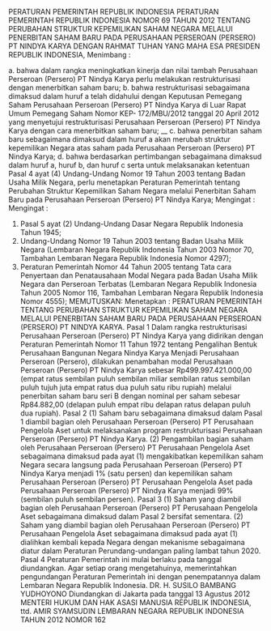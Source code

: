  PERATURAN PEMERINTAH REPUBLIK INDONESIA PERATURAN PEMERINTAH REPUBLIK INDONESIA NOMOR 69 TAHUN 2012 TENTANG PERUBAHAN STRUKTUR KEPEMILIKAN SAHAM NEGARA MELALUI PENERBITAN SAHAM BARU PADA PERUSAHAAN PERSEROAN (PERSERO) PT NINDYA KARYA
DENGAN RAHMAT TUHAN YANG MAHA ESA PRESIDEN REPUBLIK INDONESIA,
Menimbang :

a. bahwa dalam rangka meningkatkan kinerja dan nilai tambah Perusahaan Perseroan (Persero) PT Nindya Karya perlu melakukan restrukturisasi dengan menerbitkan saham baru;
b. bahwa restrukturisasi sebagaimana dimaksud dalam huruf a telah didahului dengan Keputusan Pemegang Saham Perusahaan Perseroan (Persero) PT Nindya Karya di Luar Rapat Umum Pemegang Saham Nomor KEP- 172/MBU/2012 tanggal 20 April 2012 yang menyetujui restrukturisasi Perusahaan Perseroan (Persero) PT Nindya Karya dengan cara menerbitkan saham baru; __ c. bahwa penerbitan saham baru sebagaimana dimaksud dalam huruf a akan merubah struktur kepemilikan Negara atas saham pada Perusahaan Perseroan (Persero) PT Nindya Karya;
d. bahwa berdasarkan pertimbangan sebagaimana dimaksud dalam huruf a, huruf b, dan huruf c serta untuk melaksanakan ketentuan Pasal 4 ayat (4) Undang-Undang Nomor 19 Tahun 2003 tentang Badan Usaha Milik Negara, perlu menetapkan Peraturan Pemerintah tentang Perubahan Struktur Kepemilikan Saham Negara melalui Penerbitan Saham Baru pada Perusahaan Perseroan (Persero) PT Nindya Karya;
Mengingat :
Mengingat :

1. Pasal 5 ayat (2) Undang-Undang Dasar Negara Republik Indonesia Tahun 1945;
2. Undang-Undang Nomor 19 Tahun 2003 tentang Badan Usaha Milik Negara (Lembaran Negara Republik Indonesia Tahun 2003 Nomor 70, Tambahan Lembaran Negara Republik Indonesia Nomor 4297);
3. Peraturan Pemerintah Nomor 44 Tahun 2005 tentang Tata cara Penyertaan dan Penatausahaan Modal Negara pada Badan Usaha Milik Negara dan Perseroan Terbatas (Lembaran Negara Republik Indonesia Tahun 2005 Nomor 116, Tambahan Lembaran Negara Republik Indonesia Nomor 4555);
MEMUTUSKAN:
 Menetapkan : PERATURAN PEMERINTAH TENTANG PERUBAHAN STRUKTUR KEPEMILIKAN SAHAM NEGARA MELALUI PENERBITAN SAHAM BARU PADA PERUSAHAAN PERSEROAN (PERSERO) PT NINDYA KARYA.
Pasal 1
Dalam rangka restrukturisasi Perusahaan Perseroan (Persero) PT Nindya Karya yang didirikan dengan Peraturan Pemerintah Nomor 11 Tahun 1972 tentang Pengalihan Bentuk Perusahaan Bangunan Negara Nindya Karya Menjadi Perusahaan Perseroan (Persero), dilakukan penambahan modal Perusahaan Perseroan (Persero) PT Nindya Karya sebesar Rp499.997.421.000,00 (empat ratus sembilan puluh sembilan miliar sembilan ratus sembilan puluh tujuh juta empat ratus dua puluh satu ribu rupiah) melalui penerbitan saham baru seri B dengan nominal per saham sebesar Rp84.882,00 (delapan puluh empat ribu delapan ratus delapan puluh dua rupiah).
Pasal 2
(1) Saham baru sebagaimana dimaksud dalam Pasal 1 diambil bagian oleh Perusahaan Perseroan (Persero) PT Perusahaan Pengelola Aset untuk melaksanakan program restrukturisasi Perusahaan Perseroan (Persero) PT Nindya Karya.
(2) Pengambilan bagian saham oleh Perusahaan Perseroan (Persero) PT Perusahaan Pengelola Aset sebagaimana dimaksud pada ayat (1) mengakibatkan kepemilikan saham Negara secara langsung pada Perusahaan Perseroan (Persero) PT Nindya Karya menjadi 1% (satu persen) dan kepemilikan saham Perusahaan Perseroan (Persero) PT Perusahaan Pengelola Aset pada Perusahaan Perseroan (Persero) PT Nindya Karya menjadi 99% (sembilan puluh sembilan persen).
Pasal 3
(1) Saham yang diambil bagian oleh Perusahaan Perseroan (Persero) PT Perusahaan Pengelola Aset sebagaimana dimaksud dalam Pasal 2 bersifat sementara.
(2) Saham yang diambil bagian oleh Perusahaan Perseroan (Persero) PT Perusahaan Pengelola Aset sebagaimana dimaksud pada ayat (1) dialihkan kembali kepada Negara dengan mekanisme sebagaimana diatur dalam Peraturan Perundang-undangan paling lambat tahun 2020.
Pasal 4
Peraturan Pemerintah ini mulai berlaku pada tanggal diundangkan.
Agar setiap orang mengetahuinya, memerintahkan pengundangan Peraturan Pemerintah ini dengan penempatannya dalam Lembaran Negara Republik Indonesia. DR. H. SUSILO BAMBANG YUDHOYONO Diundangkan di Jakarta pada tanggal 13 Agustus 2012 MENTERI HUKUM DAN HAK ASASI MANUSIA REPUBLIK INDONESIA, ttd. AMIR SYAMSUDIN LEMBARAN NEGARA REPUBLIK INDONESIA TAHUN 2012 NOMOR 162